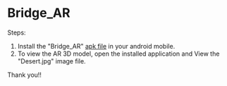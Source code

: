 # Bridge_AR

Steps: 
   1) Install the "Bridge_AR" [apk file]() in your android mobile.
   2) To view the AR 3D model, open the installed application and View the "Desert.jpg" image file.
   
Thank you!!
